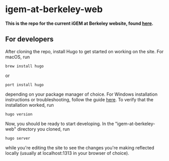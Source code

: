 # igem-at-berkeley-web

**This is the repo for the current iGEM at Berkeley website, found [here](https://igem.berkeley.edu).**

## For developers

After cloning the repo, install Hugo to get started on working on the site. For macOS, run
~~~
brew install hugo
~~~
or
~~~
port install hugo
~~~
depending on your package manager of choice. For Windows installation instructions or troubleshooting, follow the guide [here](https://gohugo.io/getting-started/installing). To verify that the installation worked, run
~~~
hugo version
~~~


Now, you should be ready to start developing. In the "igem-at-berkeley-web" directory you cloned, run
~~~
hugo server
~~~
while you're editing the site to see the changes you're making reflected locally (usually at localhost:1313 in your browser of choice).
